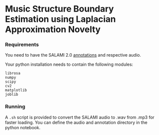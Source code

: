 # Music Structure Boundary Estimation using Laplacian Approximation Novelty

### Requirements
You need to have the SALAMI 2.0 [annotations](https://github.com/DDMAL/salami-data-public) and respective audio.

Your python installation needs to contain the following modules:
```
librosa
numpy
scipy
cv2
matplotlib
joblib
```
### Running
A `.sh` script is provided to convert the SALAMI audio to .wav from .mp3 for faster loading. You can define the audio and annotation directory in the python notebook.
